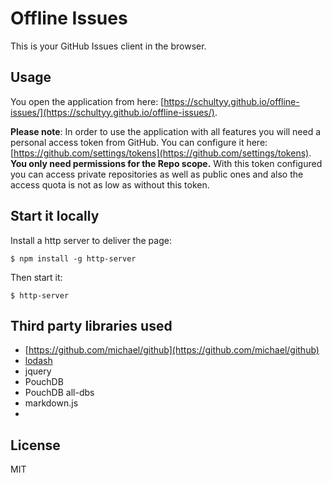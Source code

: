 # Offline Issues

This is your GitHub Issues client in the browser.

## Usage

You open the application from here: [https://schultyy.github.io/offline-issues/](https://schultyy.github.io/offline-issues/).

**Please note**: In order to use the application with all features you will need a personal access token from GitHub. You can
configure it here: [https://github.com/settings/tokens](https://github.com/settings/tokens).
**You only need permissions for the Repo scope.**
With this token configured you can access private repositories as well as public ones and also the access quota is not as low as
without this token.

## Start it locally

Install a http server to deliver the page:
```
$ npm install -g http-server
```

Then start it:
```
$ http-server
```

## Third party libraries used

- [https://github.com/michael/github](https://github.com/michael/github)
- [lodash](https://lodash.com/)
- jquery
- PouchDB
- PouchDB all-dbs
- markdown.js
- 

## License

MIT
